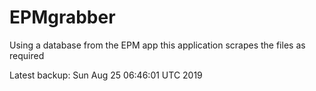 # EPMgrabber
Using a database from the EPM app this application scrapes the files as required


Latest backup: Sun Aug 25 06:46:01 UTC 2019
